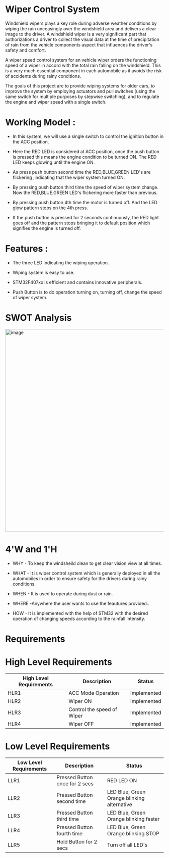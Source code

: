 # Wiper Control System
 
Windshield wipers plays a key role during adverse weather conditions by wiping the rain unceasingly over the windshield area and delivers a clear image to the driver. A windshield wiper is a very significant part that authorizations a driver to collect the visual data at the time of precipitation of rain from the vehicle components aspect that influences the driver's safety and comfort.

A wiper speed control system for an vehicle wiper orders the functioning speed of a wiper in accord with the total rain falling on the windshield. This is a very much essential component in each automobile as it avoids the risk of accidents during rainy conditions.

The goals of this project are to provide wiping systems for older cars, to improve the system by employing actuators and pull switches (using the same switch for multiple purposes by stepwise switching), and to regulate the engine and wiper speed with a single switch.

# Working Model :

- In this system, we will use a single switch to control the ignition button in the ACC position.

- Here the RED LED is considered at ACC position, once the push button is pressed this means the engine condition to be turned ON.
  The RED LED keeps glowing until the   engine ON.

- As press push button second time the RED,BLUE,GREEN LED's are flickering ,indicating that the wiper system turned ON.

- By pressing push button third time the speed of wiper system change. Now the RED,BLUE,GREEN LED's flickering more faster than previous.

- By pressing push button 4th  time the motor is turned off. And the LED glow pattern stops on the 4th press.

- If the push button is pressed for 2 seconds continuously, the RED light goes off and the pattern stops bringing it to default position which signifies the engine  is turned off.



# Features :

- The three LED indicating the wiping operation.
 
- Wiping system is easy to use.
 
- STM32F407xx is efficient and contains innovative peripherals.

- Push Button is to do operation turning on, turning off, change the speed of wiper system.

# SWOT Analysis 
<img width="641" alt="image" src="https://user-images.githubusercontent.com/102716839/168243386-35f8ed9a-b348-45ce-b5b1-49e9d652bb01.png">





# 4'W and 1'H
-  WHY - To keep the windsheild clean to get clear vision view at all times.

-  WHAT - It is wiper control system which is generally deployed in all the automobiles in order to ensure safety for the drivers during rainy conditions.

-  WHEN - It is used to operate during dust or rain.

-  WHERE -Anywhere the user wants to use the feautures provided..
 
-  HOW - It is implemented with the help of STM32 with the desired operation of changing  speeds according to the rainfall intensity.

# Requirements

# High Level Requirements
| High Level Requirements  | Description | Status |
| ----|-----------|--------------|
| HLR1  |ACC Mode Operation | Implemented |
| HLR2  | Wiper ON | Implemented |
| HLR3  | Control the speed of Wiper|Implemented |
| HLR4  |Wiper OFF|Implemented |


# Low Level Requirements
| Low Level Requirements	  | Description |Status |
| ------------- | ------------- |-----------|
| LLR1 | Pressed Button once for 2 secs| RED LED ON | Implemented |
| LLR2| Pressed Button second time|LED Blue, Green Orange blinking alternative|Implemented|
|LLR3| Pressed Button third time |LED Blue, Green Orange blinking faster | Implemented |
|LLR4| Pressed Button fourth time |LED Blue, Green Orange blinking STOP | Implemented |
|LLR5| Hold Button for 2 secs | Turn off all LED's|Implemented|

